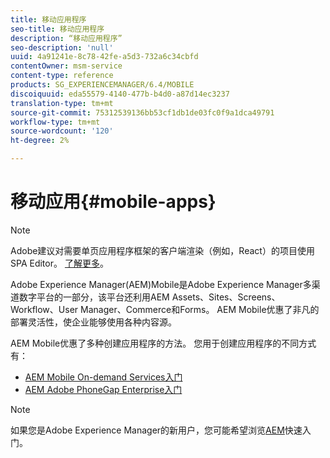 ```yaml
---
title: 移动应用程序
seo-title: 移动应用程序
description: “移动应用程序”
seo-description: 'null'
uuid: 4a91241e-8c78-42fe-a5d3-732a6c34cbfd
contentOwner: msm-service
content-type: reference
products: SG_EXPERIENCEMANAGER/6.4/MOBILE
discoiquuid: eda55579-4140-477b-b4d0-a87d14ec3237
translation-type: tm+mt
source-git-commit: 75312539136bb53cf1db1de03fc0f9a1dca49791
workflow-type: tm+mt
source-wordcount: '120'
ht-degree: 2%

---
```



# 移动应用{#mobile-apps}

>[!NOTE]
>
>Adobe建议对需要单页应用程序框架的客户端渲染（例如，React）的项目使用SPA Editor。 [了解更多](/help/sites-developing/spa-overview.md)。

Adobe Experience Manager(AEM)Mobile是Adobe Experience Manager多渠道数字平台的一部分，该平台还利用AEM Assets、Sites、Screens、Workflow、User Manager、Commerce和Forms。 AEM Mobile优惠了非凡的部署灵活性，使企业能够使用各种内容源。

AEM Mobile优惠了多种创建应用程序的方法。 您用于创建应用程序的不同方式有：

* [AEM Mobile On-demand Services入门](/help/mobile/mobile-apps-ondemand.md)
* [AEM Adobe PhoneGap Enterprise入门](/help/mobile/phonegap.md)

>[!NOTE]
>
>如果您是Adobe Experience Manager的新用户，您可能希望浏览[AEM](/help/sites-deploying/deploy.md)快速入门。
